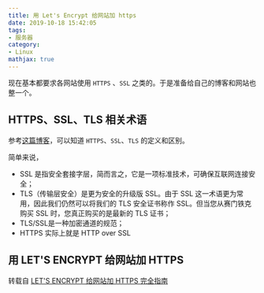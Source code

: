 ```yaml
---
title: 用 Let's Encrypt 给网站加 https
date: 2019-10-18 15:42:05
tags:
- 服务器
category:
- Linux
mathjax: true
---
```


现在基本都要求各网站使用 `HTTPS` 、`SSL` 之类的。于是准备给自己的博客和网站也整一个。

## HTTPS、SSL、TLS 相关术语

参考[这篇博客](https://blog.csdn.net/enweitech/article/details/81781405)，可以知道 `HTTPS`、`SSL`、`TLS` 的定义和区别。

简单来说，

* SSL 是指安全套接字层，简而言之，它是一项标准技术，可确保互联网连接安全；
* TLS（传输层安全）是更为安全的升级版 SSL。由于 SSL 这一术语更为常用，因此我们仍然可以将我们的 TLS 安全证书称作 SSL。但当您从赛门铁克购买 SSL 时，您真正购买的是最新的 TLS 证书；
* TLS/SSL是一种加密通道的规范；
* HTTPS 实际上就是 HTTP over SSL

## 用 LET'S ENCRYPT 给网站加 HTTPS 

转载自 [LET'S ENCRYPT 给网站加 HTTPS 完全指南](https://ksmx.me/letsencrypt-ssl-https/)


